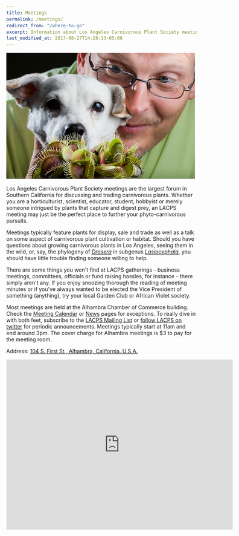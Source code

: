 ```yaml
---
title: Meetings
permalink: /meetings/
redirect_from: "/where-to-go"
excerpt: Information about Los Angeles Carnivorous Plant Society meetings in Southern California.
last_modified_at: 2017-08-27T14:28:13-05:00
---
```


<img src="/sites/default/files/photos/12_1735684423f53d73014f.jpg" title="DJ, flytrap" />

Los Angeles Carnivorous Plant Society meetings are the largest forum in Southern California for discussing and trading carnivorous plants. Whether you are a horticulturist, scientist, educator, student, hobbyist or merely someone intrigued by plants that capture and digest prey, an LACPS meeting may just be the perfect place to further your phyto-carnivorous pursuits.  

Meetings typically feature plants for display, sale and trade as well as a talk on some aspect of carnivorous plant cultivation or habitat. Should you have questions about growing carnivorous plants in Los Angeles, seeing them in the wild, or, say, the phylogeny of <em><a href="http://en.wikipedia.org/wiki/Drosera">Drosera</a></em> in subgenus <em><a href="http://en.wikipedia.org/wiki/Taxonomy_of_Drosera#Subgenus_Lasiocephala">Lasiocephala</a></em>, you should have little trouble finding someone willing to help. 

There are some things you won't find at LACPS gatherings - business meetings, committees, officials or fund raising hassles, for instance - there simply aren't any. If you enjoy snoozing thorough the reading of meeting minutes or if you've always wanted to be elected the Vice President of something (anything), try your local Garden Club or African Violet society. 

Most meetings are held at the Alhambra Chamber of Commerce building. Check the <a href='/about/calendar' alt='' title='Meeting Calendar'>Meeting Calendar</a> or <a href='/news' alt='' title='News'>News</a> pages for exceptions. To really dive in with both feet, subscribe to the <a href='/mailing-list' alt='' title='Mailing List'>LACPS Mailing List</a> or <a href="https://twitter.com/lacarnivores">follow LACPS on twitter</a> for periodic announcements. Meetings typically start at 11am and end around 3pm. The cover charge for Alhambra meetings is $3 to pay for the meeting room. 

Address: <a href="https://www.google.com/maps/place/104+S+1st+St,+Alhambra,+CA+91801/@34.0741954,-118.1990554,11.25z/data=!4m5!3m4!1s0x80c2c5265f2a6e15:0x6026926d56022601!8m2!3d34.0935134!4d-118.1267703!6m1!1e1">104 S. First St., Alhambra, California. U.S.A.</a>

<iframe src="https://www.google.com/maps/embed?pb=!1m14!1m8!1m3!1d177856.5815529033!2d-118.19905536328244!3d34.07419541288482!3m2!1i1024!2i768!4f13.1!3m3!1m2!1s0x80c2c5265f2a6e15%3A0x6026926d56022601!2s104+S+1st+St%2C+Alhambra%2C+CA+91801!5e0!3m2!1sen!2sus!4v1488620236339" width="600" height="450" frameborder="0" style="border:0" allowfullscreen></iframe>
